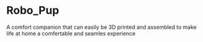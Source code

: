 # Robo_Pup
A comfort companion that can easily be 3D printed and assembled to make life at home a comfertable and seamles experience
